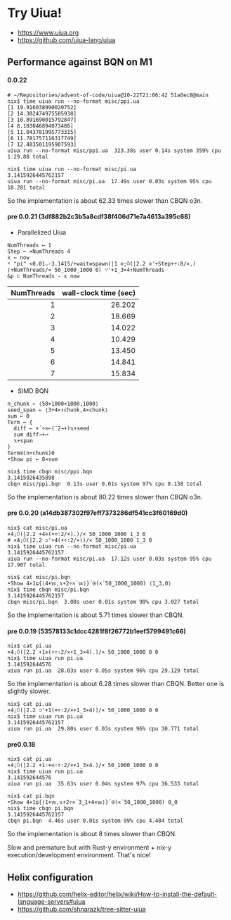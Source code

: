 # Try Uiua!

- https://www.uiua.org
- https://github.com/uiua-lang/uiua

## Performance against BQN on M1

#### 0.0.22

```
# ~/Repositories/advent-of-code/uiua@10-22T21:06:42 51a0ec8@main
nix$ time uiua run --no-format misc/ppi.ua
[1 19.916038990020752]
[2 14.302474975585938]
[3 10.891690015792847]
[4 8.103046894073486]
[5 11.043781995773315]
[6 11.781757116317749]
[7 12.483501195907593]
uiua run --no-format misc/ppi.ua  323.38s user 0.14s system 359% cpu 1:29.88 total

nix$ time uiua run --no-format misc/pi.ua
3.1415926445762157
uiua run --no-format misc/pi.ua  17.49s user 0.03s system 95% cpu 18.281 total
```

So the implementation is about 62.33 times slower than CBQN o3n.

#### pre 0.0.21 (3df882b2c3b5a8cdf38f406d71e7a4613a395c68)

- Parallelized Uiua

```
NumThreads ← 1
Step ← ×NumThreads 4
x ← now
⍤ "pi" <0.01⌵-3.1415/+wait≡spawn(|1 ⊙;⍥(|2.2 ⊙'+Step+÷∶8/×,)⌈÷NumThreads/× 50_1000_1000 0) ∵'+1_3×4⇡NumThreads
&p ⊂ NumThreads - x now
```

|NumThreads | wall-clock time (sec)|
|----------:|------:|
|1          | 26.202|
|2          | 18.669|
|3          | 14.022|
|4          | 10.429|
|5          | 13.450|
|6          | 14.841|
|7          | 15.834|

- SIMD BQN

```
n‿chunk ← ⟨50×1000×1000,1000⟩
seed‿span ← ⟨3+4×↕chunk,4×chunk⟩
sum ← 0
Term ← {
  diff ← +´÷×⟜(¯2⊸+)𝕩+seed
  sum diff⊸+↩
  𝕩+span
}
Term⍟(n÷chunk)0
•Show pi ← 8×sum
```

```
nix$ time cbqn misc/ppi.bqn
3.1415926435898
cbqn misc/ppi.bqn  0.13s user 0.01s system 97% cpu 0.138 total
```

So the implementation is about 80.22 times slower than CBQN o3n.

#### pre 0.0.20 (a14db387302f97eff7373286df541cc3f60169d0)

```
nix$ cat misc/pi.ua
×4;⍥(|2.2 +4⊙(+÷∶2/×).)/× 50_1000_1000 1_3 0
# ×4;⍥(|2.2 ⊃'+4(+÷∶2/×))/× 50_1000_1000 1_3 0
nix$ time uiua run --no-format misc/pi.ua
3.1415926445762157
uiua run --no-format misc/pi.ua  17.12s user 0.03s system 95% cpu 17.907 total

nix$ cat misc/pi.bqn
•Show 4×1⊑{⟨4+𝕨,𝕩+2÷×´𝕨⟩}´⍟(×´50‿1000‿1000) ⟨1‿3,0⟩
nix$ time cbqn misc/pi.bqn
3.1415926445762157
cbqn misc/pi.bqn  3.00s user 0.01s system 99% cpu 3.027 total
```

So the implementation is about 5.71 times slower than CBQN.

#### pre 0.0.19 (53578133c1dcc4281f8f26772b1eef5799491c66)

```
nix$ cat pi.ua
×4;⍥(|2.2 +1⊙(+÷∶2/×+1_3×4).)/× 50_1000_1000 0 0
nix$ time uiua run pi.ua
3.141592644576
uiua run pi.ua  28.03s user 0.05s system 96% cpu 29.129 total
```

So the implementation is about 6.28 times slower than CBQN.
Better one is slightly slower.

```
nix$ cat pi.ua
×4;⍥(|2.2 ⊃'+1(+÷∶2/×+1_3×4))/× 50_1000_1000 0 0
nix$ time uiua run pi.ua
3.1415926445762157
uiua run pi.ua  29.80s user 0.03s system 96% cpu 30.771 total
```

#### pre0.0.18

```
nix$ cat pi.ua
×4;⍥(|2.2 +1∶+⊙∶÷∶2/×+1_3×4.)/× 50_1000_1000 0 0
nix$ time uiua run pi.ua
3.141592644576
uiua run pi.ua  35.63s user 0.04s system 97% cpu 36.533 total

nix$ cat pi.bqn
•Show 4×1⊑{⟨1+𝕨,𝕩+2÷×´3‿1+4×𝕨⟩}´⍟(×´50‿1000‿1000) 0‿0
nix$ time cbqn pi.bqn
3.1415926445762157
cbqn pi.bqn  4.46s user 0.01s system 99% cpu 4.484 total
```

So the implementation is about 8 times slower than CBQN.

Slow and premature but with Rust-y environment + nix-y execution/development environment. That's nice!

## Helix configuration

- https://github.com/helix-editor/helix/wiki/How-to-install-the-default-language-servers#uiua
- https://github.com/shnarazk/tree-sitter-uiua
